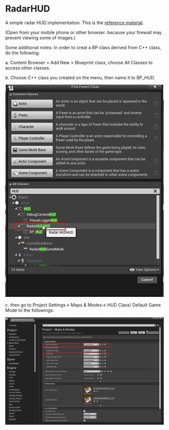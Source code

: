 # RadarHUD
A simple radar HUD implementation. This is the [reference material](https://orfeasel.com/cpp-radar/).

(Open from your mobile phone or other browser. because your firewall may prevent viewing some of images.)

Some additional notes: In order to creat a BP class derived from C++ class, do the following:

a. Content Browser > Add New > Blueprint class, choose All Classes to access other classes. 

b. Choose C++ class you created on the menu, then name it to BP_HUD.

![BP_HUD](https://github.com/SeokLeeUS/RadarHUD/raw/master/_image/BP_HUD_Class.png)

c. then go to Project Settings-> Maps & Modes-> HUD Class/ Default Game Mode to the followings:

![Project Settings](https://github.com/SeokLeeUS/RadarHUD/raw/master/_image/Project_Settings.png)




